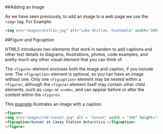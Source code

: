 ##Adding an Image

As we have seen previously, to add an image to a web page we use the `<img>` tag. For Example:

```html
<img src="images/atitlan.jpg" alt="Lake Atitlan, Guatemala" width="300" height="240">
```

##Figure and Figcaption

HTML5 introduces two elements that work in tandem to add captions and other text details to diagrams, illustrations, photos, code examples, and pretty much any other visual element that you can think of.

The `<figure>` element encloses both the image and caption, if you include one. The `<figcaption>` element is optional, so you can have an image without one. Only one `<figcaption>` element may be nested within a `<figure>`, although the `<figure>` element itself may contain other child elements, such as `<img>` or `<code>`, and can appear before or after the content within the `<figure>`.

This <a href="archives/examples/caption.htm" target="_ blank">example</a> illustrates an image with a caption.

~~~html
<figure>
<img src="images/red-sunset.jpg" alt = "Sunset" width = "500" height="323">
<figcaption>Sunset at Casey Station Antarctica.</figcaption>
</figure>
~~~
